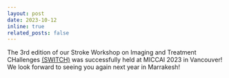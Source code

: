 ```yaml
---
layout: post
date: 2023-10-12
inline: true
related_posts: false
---
```


The 3rd edition of our Stroke Workshop on Imaging and Treatment CHallenges <a href="https://switchmiccai.github.io/switch/">(SWITCH)</a> was successfully held at MICCAI 2023 in Vancouver! We look forward to seeing you again next year in Marrakesh!